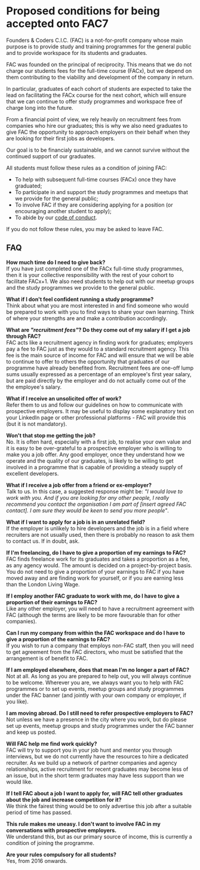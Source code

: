 # Proposed conditions for being accepted onto FAC7  

Founders & Coders C.I.C. (FAC)  is a not-for-profit company whose main purpose is to provide study and training programmes for the general public and to provide workspace for its students and graduates.

FAC was founded on the principal of reciprocity. This means that we do not charge our students fees for the full-time course (FACx), but we depend on them contributing to the viability and development of the company in return.

In particular, graduates of each cohort of students are expected to take the lead on facilitating the FACx course for the next cohort, which will ensure that we can continue to offer study programmes and workspace free of charge long into the future. 

From a financial point of view, we rely heavily on recruitment fees from companies who hire our graduates; this is why we also need graduates to give FAC the opportunity to approach employers on their behalf when they are looking for their first jobs as developers.  

Our goal is to be financialy sustainable, and we cannot survive without the continued support of our graduates.

All students must follow these rules as a condition of joining FAC:

+ To help with subsequent full-time courses (FACx) once they have graduated; 
+ To participate in and support the study programmes and meetups that we provide for the general public;
+ To involve FAC if they are considering applying for a position (or encouraging another student to apply);
+ To abide by our [code of conduct](http://www.foundersandcoders.com/coc).

If you do not follow these rules, you may be asked to leave FAC.

## FAQ

**How much time do I need to give back?**    
If you have just completed one of the FACx full-time study programmes, then it is your collective responsibility with the rest of your cohort to facilitate FACx+1. We also need students to help out with our meetup groups and the study programmes we provide to the general public.  

**What if I don't feel confident running a study programme?**    
Think about what you are most interested in and find someone who would be prepared to work with you to find ways to share your own learning. Think of where your strengths are and make a contribution accordingly.

**What are *"recruitment fees"*? Do they come out of my salary if I get a job through FAC?**    
FAC acts like a recruitment agency in finding work for graduates; employers pay a fee to FAC just as they would to a standard recruitment agency. This fee is the main source of income for FAC and will ensure that we will be able to continue to offer to others the opportunity that graduates of our programme have already benefited from. Recruitment fees are one-off lump sums usually expressed as a percentage of an employee's first year salary, but are paid directly by the employer and do not actually come out of the the employee's salary. 

**What if I receive an unsolicited offer of work?**    
Refer them to us and follow our guidelines on how to communicate with prospective employers. It may be useful to display some explanatory text on your LinkedIn page or other professional platforms - FAC will provide this (but it is not mandatory).

**Won't that stop me getting the job?**    
No. It is often hard, especially with a first job, to realise your own value and it is easy to be over-grateful to a prospective employer who is willing to make you a job offer. Any good employer, once they understand how we operate and the quality of our graduates, is likely to be willing to get involved in a programme that is capable of providing a steady supply of excellent developers. 

**What if I receive a job offer from a friend or ex-employer?**    
Talk to us. In this case, a suggested response might be:  *"I would love to work with you. And if you are looking for any other people, I really recommend you contact the organisation I am part of [insert agreed FAC contact]. I am sure they would be keen to send you more people"*.

**What if I want to apply for a job is in an unrelated field?**    
If the employer is unlikely to hire developers and the job is in a field where recruiters are not usually used, then there is probably no reason to ask them to contact us. If in doubt, ask.

**If I'm freelancing, do I have to give a proportion of my earnings to FAC?**    
FAC finds freelance work for its graduates and takes a proportion as a fee, as any agency would. The amount is decided on a project-by-project basis. You do not need to give a proportion of your earnings to FAC if you have moved away and are finding work for yourself, or if you are earning less than the London Living Wage.   

**If I employ another FAC graduate to work with me, do I have to give a proportion of their earnings to FAC?**    
Like any other employer, you will need to have a recruitment agreement with FAC (although the terms are likely to be more favourable than for other companies).

**Can I run my company from within the FAC workspace and do I have to give a proportion of the earnings to FAC?**   
If you wish to run a company that employs non-FAC staff, then you will need to get agreement from the FAC directors, who must be satisfied that the arrangement is of benefit to FAC. 

**If I am employed elsewhere, does that mean I'm no longer a part of FAC?**    
Not at all. As long as you are prepared to help out, you will always continue to be welcome. Wherever you are, we always want you to help with FAC programmes or to set up events, meetup groups and study programmes under the FAC banner (and jointly with your own company or employer, if you like).

**I am moving abroad. Do I still need to refer prospective employers to FAC?**    
Not unless we have a presence in the city where you work, but do please set up events, meetup groups and study programmes under the FAC banner and keep us posted.

**Will FAC help me find work quickly?**    
FAC will try to support you in your job hunt and mentor you through interviews, but we do not currently have the resources to hire a dedicated recruiter. As we build up a network of partner companies and agency relationships, active recruitment for recent graduates may become less of an issue, but in the short term graduates may have less support than we would like.

**If I tell FAC about a job I want to apply for, will FAC tell other graduates about the job and increase competition for it?**  
We think the fairest thing would be to only advertise this job after a suitable period of time has passed. 

**This rule makes me uneasy. I don't want to involve FAC in my conversations with prospective employers.**    
We understand this, but as our primary source of income, this is currently a condition of joining the programme.

**Are your rules compulsory for all students?**    
Yes, from 2016 onwards.
